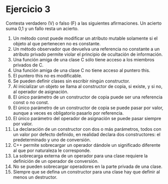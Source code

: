 # Ejercicio 3
Contesta verdadero (V) o falso (F) a las siguientes afirmaciones. Un acierto suma 0,1 y un
fallo resta un acierto.

1. Un método const puede modificar un atributo mutable solamente si el objeto al que pertenecen no es constante.
2. Un método observador que devuelva una referencia no constante a un atributo privado permite violar el principio de ocultación de información.
3. Una función amiga de una clase C sólo tiene acceso a los miembros privados de C.
4. Una función amiga de una clase C no tiene acceso al puntero this.
5. El puntero this no es modificable.
6. Se pueden definir clases sin escribir ningún constructor.
7. Al inicializar un objeto se llama al constructor de copia, si existe, y si no, al operador de asignación.
8. El único parámetro de un constructor de copia puede ser una referencia const o no const.
9. El único parámetro de un constructor de copia se puede pasar por valor, aunque a veces es obligatorio pasarlo por referencia.
10. El único parámetro del operador de asignación se puede pasar siempre por valor.
11. La declaración de un constructor con dos o más parámetros, todos con un valor por defecto definido, en realidad declara dos constructores: el predeterminado y uno de conversión.
12. C++ permite sobrecargar un operador dándole un significado diferente al que por naturaleza le corresponde.
13. La sobrecarga externa de un operador para una clase requiere la definición de un operador de conversión.
14. No se pueden sobrecargar operadores en la parte privada de una clase.
15. Siempre que se defina un constructor para una clase hay que definir al menos un destructor.
